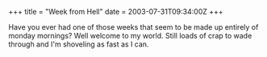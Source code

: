 +++
title = "Week from Hell"
date = 2003-07-31T09:34:00Z
+++

Have you ever had one of those weeks that seem to be made up entirely of monday mornings? Well welcome to my world. Still loads of crap to wade through and I'm shoveling as fast as I can. 
